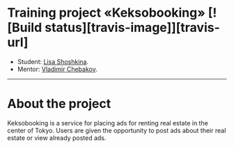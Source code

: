 # Training project «Keksobooking» [![Build status][travis-image]][travis-url]

* Student: [Lisa Shoshkina](https://up.htmlacademy.ru/javascript/19/user/1061045).
* Mentor: [Vladimir Chebakov](https://htmlacademy.ru/profile/id1100789).

---

# About the project
Keksobooking is a service for placing ads for renting real estate in the center of Tokyo. Users are given the opportunity to post ads about their real estate or view already posted ads.

